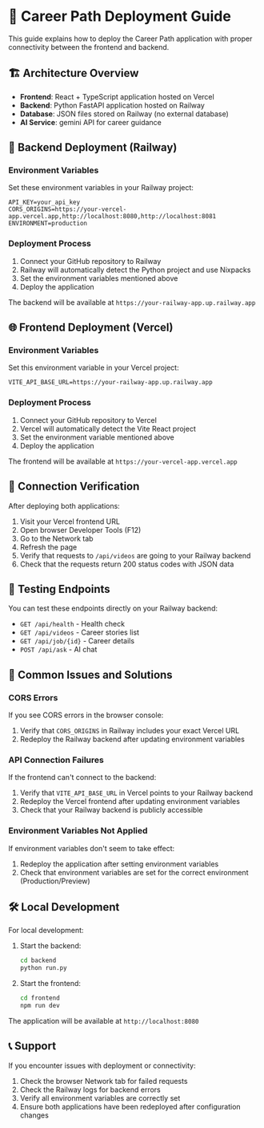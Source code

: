 # 🚀 Career Path Deployment Guide

This guide explains how to deploy the Career Path application with proper connectivity between the frontend and backend.

## 🏗️ Architecture Overview

- **Frontend**: React + TypeScript application hosted on Vercel
- **Backend**: Python FastAPI application hosted on Railway
- **Database**: JSON files stored on Railway (no external database)
- **AI Service**: gemini API for career guidance

## 🔧 Backend Deployment (Railway)

### Environment Variables

Set these environment variables in your Railway project:

```
API_KEY=your_api_key
CORS_ORIGINS=https://your-vercel-app.vercel.app,http://localhost:8080,http://localhost:8081
ENVIRONMENT=production
```

### Deployment Process

1. Connect your GitHub repository to Railway
2. Railway will automatically detect the Python project and use Nixpacks
3. Set the environment variables mentioned above
4. Deploy the application

The backend will be available at `https://your-railway-app.up.railway.app`

## 🌐 Frontend Deployment (Vercel)

### Environment Variables

Set this environment variable in your Vercel project:

```
VITE_API_BASE_URL=https://your-railway-app.up.railway.app
```

### Deployment Process

1. Connect your GitHub repository to Vercel
2. Vercel will automatically detect the Vite React project
3. Set the environment variable mentioned above
4. Deploy the application

The frontend will be available at `https://your-vercel-app.vercel.app`

## 🔗 Connection Verification

After deploying both applications:

1. Visit your Vercel frontend URL
2. Open browser Developer Tools (F12)
3. Go to the Network tab
4. Refresh the page
5. Verify that requests to `/api/videos` are going to your Railway backend
6. Check that the requests return 200 status codes with JSON data

## 🧪 Testing Endpoints

You can test these endpoints directly on your Railway backend:

- `GET /api/health` - Health check
- `GET /api/videos` - Career stories list
- `GET /api/job/{id}` - Career details
- `POST /api/ask` - AI chat

## 🚨 Common Issues and Solutions

### CORS Errors

If you see CORS errors in the browser console:

1. Verify that `CORS_ORIGINS` in Railway includes your exact Vercel URL
2. Redeploy the Railway backend after updating environment variables

### API Connection Failures

If the frontend can't connect to the backend:

1. Verify that `VITE_API_BASE_URL` in Vercel points to your Railway backend
2. Redeploy the Vercel frontend after updating environment variables
3. Check that your Railway backend is publicly accessible

### Environment Variables Not Applied

If environment variables don't seem to take effect:

1. Redeploy the application after setting environment variables
2. Check that environment variables are set for the correct environment (Production/Preview)

## 🛠️ Local Development

For local development:

1. Start the backend:
   ```bash
   cd backend
   python run.py
   ```

2. Start the frontend:
   ```bash
   cd frontend
   npm run dev
   ```

The application will be available at `http://localhost:8080`

## 📞 Support

If you encounter issues with deployment or connectivity:

1. Check the browser Network tab for failed requests
2. Check the Railway logs for backend errors
3. Verify all environment variables are correctly set
4. Ensure both applications have been redeployed after configuration changes